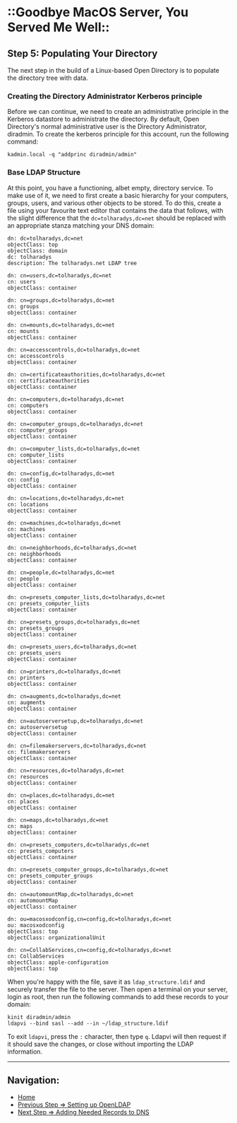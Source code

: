 # ::Goodbye MacOS Server, You Served Me Well::

## Step 5: Populating Your Directory

The next step in the build of a Linux-based Open Directory is to populate the directory tree with data.

### Creating the Directory Administrator Kerberos principle

Before we can continue, we need to create an administrative principle in the Kerberos datastore to administrate the directory. By default, Open Directory's normal administrative user is the Directory Administrator, diradmin. To create the kerberos principle for this account, run the following command:

```shell
kadmin.local -q "addprinc diradmin/admin"
```

### Base LDAP Structure

At this point, you have a functioning, albet empty, directory service. To make use of it, we need to first create a basic hierarchy for your computers, groups, users, and various other objects to be stored. To do this, create a file using your favourite text editor that contains the data that follows, with the slight difference that the `dc=tolharadys,dc=net` should be replaced with an appropriate stanza matching your DNS domain:

```ldif
dn: dc=tolharadys,dc=net
objectClass: top
objectClass: domain
dc: tolharadys
description: The tolharadys.net LDAP tree

dn: cn=users,dc=tolharadys,dc=net
cn: users
objectClass: container

dn: cn=groups,dc=tolharadys,dc=net
cn: groups
objectClass: container

dn: cn=mounts,dc=tolharadys,dc=net
cn: mounts
objectClass: container

dn: cn=accesscontrols,dc=tolharadys,dc=net
cn: accesscontrols
objectClass: container

dn: cn=certificateauthorities,dc=tolharadys,dc=net
cn: certificateauthorities
objectClass: container

dn: cn=computers,dc=tolharadys,dc=net
cn: computers
objectClass: container

dn: cn=computer_groups,dc=tolharadys,dc=net
cn: computer_groups
objectClass: container

dn: cn=computer_lists,dc=tolharadys,dc=net
cn: computer_lists
objectClass: container

dn: cn=config,dc=tolharadys,dc=net
cn: config
objectClass: container

dn: cn=locations,dc=tolharadys,dc=net
cn: locations
objectClass: container

dn: cn=machines,dc=tolharadys,dc=net
cn: machines
objectClass: container

dn: cn=neighborhoods,dc=tolharadys,dc=net
cn: neighborhoods
objectClass: container

dn: cn=people,dc=tolharadys,dc=net
cn: people
objectClass: container

dn: cn=presets_computer_lists,dc=tolharadys,dc=net
cn: presets_computer_lists
objectClass: container

dn: cn=presets_groups,dc=tolharadys,dc=net
cn: presets_groups
objectClass: container

dn: cn=presets_users,dc=tolharadys,dc=net
cn: presets_users
objectClass: container

dn: cn=printers,dc=tolharadys,dc=net
cn: printers
objectClass: container

dn: cn=augments,dc=tolharadys,dc=net
cn: augments
objectClass: container

dn: cn=autoserversetup,dc=tolharadys,dc=net
cn: autoserversetup
objectClass: container

dn: cn=filemakerservers,dc=tolharadys,dc=net
cn: filemakerservers
objectClass: container

dn: cn=resources,dc=tolharadys,dc=net
cn: resources
objectClass: container

dn: cn=places,dc=tolharadys,dc=net
cn: places
objectClass: container

dn: cn=maps,dc=tolharadys,dc=net
cn: maps
objectClass: container

dn: cn=presets_computers,dc=tolharadys,dc=net
cn: presets_computers
objectClass: container

dn: cn=presets_computer_groups,dc=tolharadys,dc=net
cn: presets_computer_groups
objectClass: container

dn: cn=automountMap,dc=tolharadys,dc=net
cn: automountMap
objectClass: container

dn: ou=macosxodconfig,cn=config,dc=tolharadys,dc=net
ou: macosxodconfig
objectClass: top
objectClass: organizationalUnit

dn: cn=CollabServices,cn=config,dc=tolharadys,dc=net
cn: CollabServices
objectClass: apple-configuration
objectClass: top
```

When you're happy with the file, save it as `ldap_structure.ldif` and securely transfer the file to the server. Then open a terminal on your server, login as root, then run the following commands to add these records to your domain:

```shell
kinit diradmin/admin
ldapvi --bind sasl --add --in ~/ldap_structure.ldif
```

To exit `ldapvi`, press the `:` character, then type `q`. Ldapvi will then request if it should save the changes, or close without importing the LDAP information.

---

## Navigation:

* [Home](https://greeneg.github.io)
* [Previous Step => Setting up OpenLDAP](setup_openldap.md)
* [Next Step => Adding Needed Records to DNS](modify_local_dns.md)

